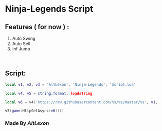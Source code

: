 # Ninja-Legends Script

## Features ( for now ) :
1.  Auto Swing
2.  Auto Sell
3.  Inf Jump

<br>

## Script:
```lua
local v1, v2, v3 = 'AltLexon', 'Ninja-Legends', 'Script.lua'

local v4, v5 = string.format, loadstring

local v6 = v4('https://raw.githubusercontent.com/%s/%s/master/%s', v1, v2, v3)

v5(game:HttpGetAsync(v6))()
```

### Made By ***AltLexon***
